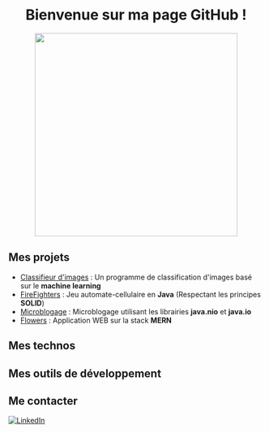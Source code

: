 <div align="center">
  <h1>Bienvenue sur ma page GitHub !</h1>
  <img src="https://i.giphy.com/media/3o7qE3mzB6V9MZRSGI/giphy.webp" width="400">
</div>

## Mes projets

- [Classifieur d'images](https://github.com/ycncy/ImageClassifier) : Un programme de classification d'images basé sur le **machine learning**
- [FireFighters](https://github.com/ycncy/FireFighters) : Jeu automate-cellulaire en **Java** (Respectant les principes **SOLID**)
- [Microblogage](https://github.com/ycncy/Microblogage) : Microblogage utilisant les librairies **java.nio** et **java.io**
- [Flowers](https://github.com/ycncy/flowers) : Application WEB sur la stack **MERN**

## Mes technos

## Mes outils de développement

## Me contacter

[![LinkedIn](https://img.shields.io/badge/linkedin-%230077B5.svg?style=for-the-badge&logo=linkedin&logoColor=white)](https://www.linkedin.com/in/yacine-talhaoui-3b8bba241/)
